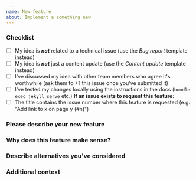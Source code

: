 ```yaml
---
name: New feature
about: Implement a something new
---
```


### Checklist
<!-- Mark these complete by putting an `x` in the brackets -->
 - [ ] My idea is ***not*** related to a technical issue (use the *Bug report* template instead)
 - [ ] My idea is ***not*** just a content update (use the *Content update* template instead)
 - [ ] I've discussed my idea with other team members who agree it's worthwhile (ask them to +1 this issue once you've submitted it)
 - [ ] I've tested my changes locally using the instructions in the docs (`bundle exec jekyll serve` etc.)
**If an issue exists to request this feature:**
 - [ ] The title contains the issue number where this feature is requested (e.g. "Add link to x on page y (#n)")

### Please describe your new feature
<!-- A clear and concise description of what the new feature is. -->

### Why does this feature make sense?
<!-- Tell us why we should have this feature, and how it benefits our users. -->

### Describe alternatives you've considered
<!-- A clear and concise description of any alternative solutions or features you've considered. -->

### Additional context
<!-- Add any other context or screenshots about the new feature here. -->
